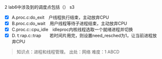 2
lab6中涉及到的调度点包括（） s3
- [x] A.proc.c:do_exit　户线程执行结束，主动放弃CPU
- [x] B.proc.c:do_wait　用户线程等待子进程结束，主动放弃CPU
- [x] C.proc.c::cpu_idle　idleproc内核线程选取一个就绪进程并切换
- [x] D.ｔrap.c::trap　　若时间片用完，则设置need_resched为1，让当前进程放弃CPU

> 知识点：进程和线程管理。
> 出处：网络
> 难度：1
> ABCD
